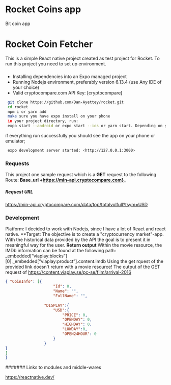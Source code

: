 # Rocket Coins app
 Bit coin app
 
 # Rocket Coin Fetcher
 
 This is a simple React native project created as  test project for Rocket.
 To run this project you need to set up environment. 
 ### 
   - Installing dependencies into an Expo managed project 
   - Running Nodejs environment, preferably version 6.13.4 (use Any IDE of your choice)
   - Valid cryptocompare.com API Key: [cryptocompare]
 
 ```sh
  git clone https://github.com/Dan-Ayettey/rocket.git
  cd rocket
  npm i or yarn add
  make sure you have expo install on your phone
  in your project directory, run:
  expo start --android or expo start --ios or yarn start. Depending on your platform,
 ```
 if everything run successfully you should see the app on your phone or emulator;
 
 ```sh
  expo development server started: <http://127.0.0.1:3000>
 ```
 ### Requests
 This project one sample request which is a **GET** request to the following Route: **Base_url +https://min-api.cryptocompare.com}_**
 
 ##### Request URL 
   https://min-api.cryptocompare.com/data/top/totalvolfull?tsym=USD
 
 
 ### Development
 Platform: I decided to work with Nodejs, since I have a lot of React and react native.
 **Target: The objective is to create a "cryptocurrency market"-app. With the historical data provided by the API the
  goal is to present it in meaningful way for the user.
 **Return output**
 Within the movie resource, the IMDb information can be found at the following path:
 _embedded[“viaplay:blocks”][0]._embedded[“viaplay:product”].content.imdb
 Using the get rquest of the provided link doesn't return  with a movie resource!
 The output of the GET request of  https://content.viaplay.se/pc-se/film/arrival-2016
 ```json
 { "CoinInfo": [{
                      "Id": 0,
                      "Name": "",
                      "FullName": "",
                  
                  "DISPLAY":{
                      "USD":{
                          "PRICE": 0,
                          "OPENDAY": 0,
                          "HIGHDAY": 0,
                          "LOWDAY":0,
                          "OPEN24HOUR": 0
                      }
                  }
}
]
 }
 ```  
  ####### Links to modules and middle-wares
 
https://reactnative.dev/

